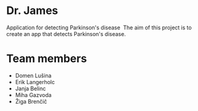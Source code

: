 ﻿# Dr. James
﻿Application for detecting Parkinson's disease
﻿
﻿The aim of this project is to create an app that detects Parkinson's disease.
﻿
# Team members 

+ Domen Lušina
+ Erik Langerholc
+ Janja Belinc
+ Miha Gazvoda
+ Žiga Brenčič
